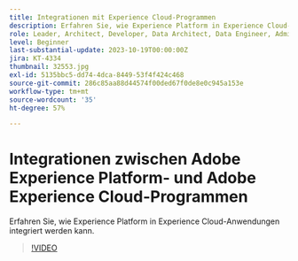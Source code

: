```yaml
---
title: Integrationen mit Experience Cloud-Programmen
description: Erfahren Sie, wie Experience Platform in Experience Cloud-Anwendungen integriert werden kann.
role: Leader, Architect, Developer, Data Architect, Data Engineer, Admin, User
level: Beginner
last-substantial-update: 2023-10-19T00:00:00Z
jira: KT-4334
thumbnail: 32553.jpg
exl-id: 5135bbc5-dd74-4dca-8449-53f4f424c468
source-git-commit: 286c85aa88d44574f00ded67f0de8e0c945a153e
workflow-type: tm+mt
source-wordcount: '35'
ht-degree: 57%

---
```


# Integrationen zwischen Adobe Experience Platform- und Adobe Experience Cloud-Programmen

Erfahren Sie, wie Experience Platform in Experience Cloud-Anwendungen integriert werden kann.

>[!VIDEO](https://video.tv.adobe.com/v/3430385?learn=on&enablevpops&captions=ger)


